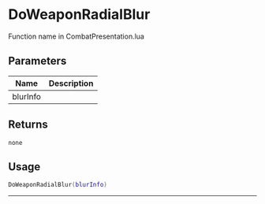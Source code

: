 # DoWeaponRadialBlur

Function name in CombatPresentation.lua

## Parameters

| Name     | Description |
| -------- | ----------- |
| blurInfo |             |

## Returns

`none`

## Usage

```lua
DoWeaponRadialBlur(blurInfo)
```

---
